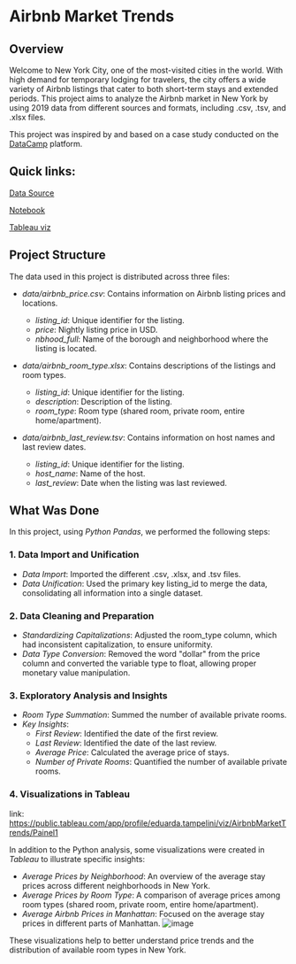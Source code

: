 # Airbnb Market Trends

## Overview

Welcome to New York City, one of the most-visited cities in the world. With high demand for temporary lodging for travelers, the city offers a wide variety of Airbnb listings that cater to both short-term stays and extended periods. This project aims to analyze the Airbnb market in New York by using 2019 data from different sources and formats, including .csv, .tsv, and .xlsx files.

This project was inspired by and based on a case study conducted on the [DataCamp](https://www.datacamp.com/) platform.

## Quick links:
[Data Source](https://www.datacamp.com/)

[Notebook](https://github.com/DudaTamps/airbnb_market_trends/blob/main/notebook%20(1).ipynb)

[Tableau viz](https://public.tableau.com/app/profile/eduarda.tampelini/viz/AirbnbMarketTrends/Painel1)

## Project Structure

The data used in this project is distributed across three files:

- *data/airbnb_price.csv*: Contains information on Airbnb listing prices and locations.
  - *listing_id*: Unique identifier for the listing.
  - *price*: Nightly listing price in USD.
  - *nbhood_full*: Name of the borough and neighborhood where the listing is located.

- *data/airbnb_room_type.xlsx*: Contains descriptions of the listings and room types.
  - *listing_id*: Unique identifier for the listing.
  - *description*: Description of the listing.
  - *room_type*: Room type (shared room, private room, entire home/apartment).

- *data/airbnb_last_review.tsv*: Contains information on host names and last review dates.
  - *listing_id*: Unique identifier for the listing.
  - *host_name*: Name of the host.
  - *last_review*: Date when the listing was last reviewed.

## What Was Done

In this project, using *Python Pandas*, we performed the following steps:

### 1. Data Import and Unification
- *Data Import*: Imported the different .csv, .xlsx, and .tsv files.
- *Data Unification*: Used the primary key listing_id to merge the data, consolidating all information into a single dataset.

### 2. Data Cleaning and Preparation
- *Standardizing Capitalizations*: Adjusted the room_type column, which had inconsistent capitalization, to ensure uniformity.
- *Data Type Conversion*: Removed the word "dollar" from the price column and converted the variable type to float, allowing proper monetary value manipulation.

### 3. Exploratory Analysis and Insights
- *Room Type Summation*: Summed the number of available private rooms.
- *Key Insights*:
  - *First Review*: Identified the date of the first review.
  - *Last Review*: Identified the date of the last review.
  - *Average Price*: Calculated the average price of stays.
  - *Number of Private Rooms*: Quantified the number of available private rooms.

### 4. Visualizations in Tableau
link: https://public.tableau.com/app/profile/eduarda.tampelini/viz/AirbnbMarketTrends/Painel1

In addition to the Python analysis, some visualizations were created in *Tableau* to illustrate specific insights:
- *Average Prices by Neighborhood*: An overview of the average stay prices across different neighborhoods in New York.
- *Average Prices by Room Type*: A comparison of average prices among room types (shared room, private room, entire home/apartment).
- *Average Airbnb Prices in Manhattan*: Focused on the average stay prices in different parts of Manhattan.
![image](https://github.com/user-attachments/assets/84eff697-a6e1-4042-8288-b6572739de1d)


These visualizations help to better understand price trends and the distribution of available room types in New York.

